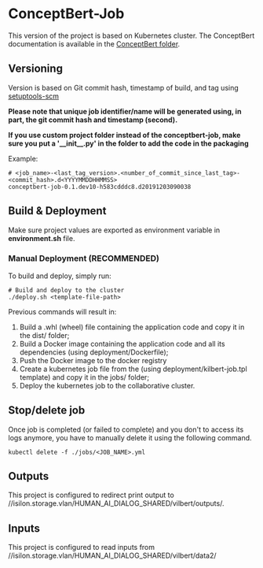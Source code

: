 # ConceptBert-Job
       
This version of the project is based on Kubernetes cluster.
The ConceptBert documentation is available in the [ConceptBert folder](conceptBert/README.md).

## Versioning

Version is based on Git commit hash, timestamp of build, and tag using [setuptools-scm](https://pypi.org/project/setuptools-scm/)

**Please note that unique job identifier/name will be generated using, in part, the git commit hash and timestamp (second).**

**If you use custom project folder instead of the conceptbert-job, make sure you put a '\_\_init\_\_.py' in the folder to add the code in the packaging**

Example:
```
# <job_name>-<last_tag_version>.<number_of_commit_since_last_tag>-<commit_hash>.d<YYYYMMDDHHMMSS>
conceptbert-job-0.1.dev10-h583cdddc8.d20191203090038
```

## Build & Deployment

Make sure project values are exported as environment variable in **environment.sh** file.


### Manual Deployment (RECOMMENDED)

To build and deploy, simply run:
```
# Build and deploy to the cluster
./deploy.sh <template-file-path>
```

Previous commands will result in:
1. Build a .whl (wheel) file containing the application code and copy it in the dist/ folder;
2. Build a Docker image containing the application code and all its dependencies (using deployment/Dockerfile);
3. Push the Docker image to the docker registry
4. Create a kubernetes job file from the (using deployment/kilbert-job.tpl template) and copy it in the jobs/ folder;
5. Deploy the kubernetes job to the collaborative cluster.

## Stop/delete job

Once job is completed (or failed to complete) and you don't to access its logs anymore, you have to manually delete it using the following command.

```
kubectl delete -f ./jobs/<JOB_NAME>.yml
```

## Outputs

This project is configured to redirect print output to //isilon.storage.vlan/HUMAN_AI_DIALOG_SHARED/vilbert/outputs/.

## Inputs

This project is configured to read inputs from //isilon.storage.vlan/HUMAN_AI_DIALOG_SHARED/vilbert/data2/
